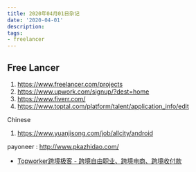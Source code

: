 ```yaml
---
title: 2020年04月01日杂记
date: '2020-04-01'
description:
tags:
- freelancer
---
```


## Free Lancer

1. https://www.freelancer.com/projects
2. https://www.upwork.com/signup/?dest=home
3. https://www.fiverr.com/
4. https://www.toptal.com/platform/talent/application_info/edit

Chinese

1. https://www.yuanjisong.com/job/allcity/android




payoneer : http://www.pkazhidao.com/

* [Topworker跨境极客 - 跨境自由职业、跨境电商、跨境收付款](https://www.topworker.cn/)
